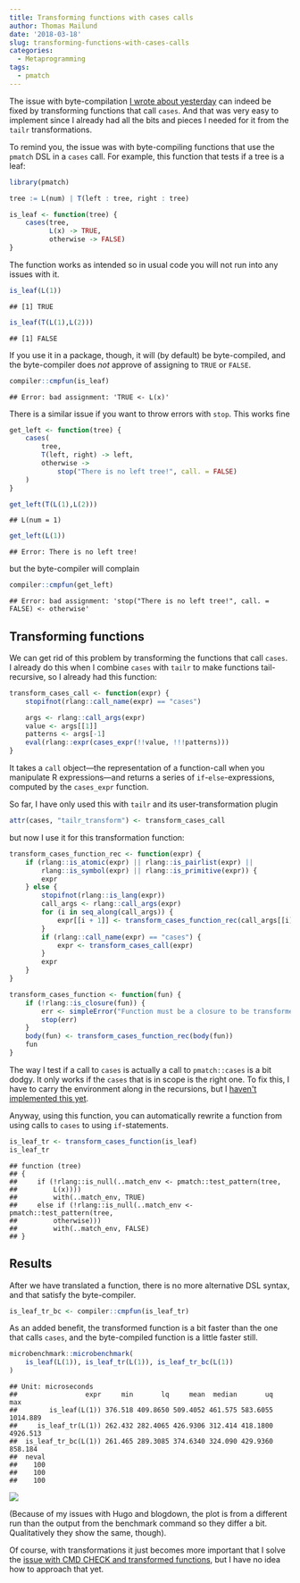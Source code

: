 ```yaml
---
title: Transforming functions with cases calls
author: Thomas Mailund
date: '2018-03-18'
slug: transforming-functions-with-cases-calls
categories:
  - Metaprogramming
tags:
  - pmatch
---
```


The issue with byte-compilation [I wrote about yesterday](https://mailund.github.io/r-programmer-blog/2018/03/17/building-a-package-that-uses-pattern-matching/) can indeed be fixed by transforming functions that call `cases`. And that was very easy to implement since I already had all the bits and pieces I needed for it from the `tailr` transformations.

To remind you, the issue was with byte-compiling functions that use the `pmatch` DSL in a `cases` call. For example, this function that tests if a tree is a leaf:


```r
library(pmatch)

tree := L(num) | T(left : tree, right : tree)

is_leaf <- function(tree) {
    cases(tree,
          L(x) -> TRUE,
          otherwise -> FALSE)
}
```

The function works as intended so in usual code you will not run into any issues with it.


```r
is_leaf(L(1))
```

```
## [1] TRUE
```

```r
is_leaf(T(L(1),L(2)))
```

```
## [1] FALSE
```

If you use it in a package, though, it will (by default) be byte-compiled, and the byte-compiler does *not* approve of assigning to `TRUE` or `FALSE`.


```r
compiler::cmpfun(is_leaf)
```

```
## Error: bad assignment: 'TRUE <- L(x)'
```

There is a similar issue if you want to throw errors with `stop`. This works fine


```r
get_left <- function(tree) {
    cases(
        tree,
        T(left, right) -> left,
        otherwise -> 
            stop("There is no left tree!", call. = FALSE)
    )
}
```


```r
get_left(T(L(1),L(2)))
```

```
## L(num = 1)
```

```r
get_left(L(1))
```

```
## Error: There is no left tree!
```

but the byte-compiler will complain


```r
compiler::cmpfun(get_left)
```

```
## Error: bad assignment: 'stop("There is no left tree!", call. = FALSE) <- otherwise'
```

## Transforming functions

We can get rid of this problem by transforming the functions that call `cases`. I already do this when I combine `cases` with `tailr` to make functions tail-recursive, so I already had this function:


```r
transform_cases_call <- function(expr) {
    stopifnot(rlang::call_name(expr) == "cases")

    args <- rlang::call_args(expr)
    value <- args[[1]]
    patterns <- args[-1]
    eval(rlang::expr(cases_expr(!!value, !!!patterns)))
}
```

It takes a `call` object—the representation of a function-call when you manipulate R expressions—and returns a series of `if`-`else`-expressions, computed by the `cases_expr` function.

So far, I have only used this with `tailr` and its user-transformation plugin

```r
attr(cases, "tailr_transform") <- transform_cases_call
```

but now I use it for this transformation function:


```r
transform_cases_function_rec <- function(expr) {
    if (rlang::is_atomic(expr) || rlang::is_pairlist(expr) ||
        rlang::is_symbol(expr) || rlang::is_primitive(expr)) {
        expr
    } else {
        stopifnot(rlang::is_lang(expr))
        call_args <- rlang::call_args(expr)
        for (i in seq_along(call_args)) {
            expr[[i + 1]] <- transform_cases_function_rec(call_args[[i]])
        }
        if (rlang::call_name(expr) == "cases") {
            expr <- transform_cases_call(expr)
        }
        expr
    }
}

transform_cases_function <- function(fun) {
    if (!rlang::is_closure(fun)) {
        err <- simpleError("Function must be a closure to be transformed")
        stop(err)
    }
    body(fun) <- transform_cases_function_rec(body(fun))
    fun
}
```

The way I test if a call to `cases` is actually a call to `pmatch::cases` is a bit dodgy. It only works if the `cases` that is in scope is the right one. To fix this, I have to carry the environment along in the recursions, but I [haven't implemented this yet](https://github.com/mailund/pmatch/issues/27).

Anyway, using this function, you can automatically rewrite a function from using calls to `cases` to using `if`-statements.


```r
is_leaf_tr <- transform_cases_function(is_leaf)
is_leaf_tr
```

```
## function (tree) 
## {
##     if (!rlang::is_null(..match_env <- pmatch::test_pattern(tree, 
##         L(x)))) 
##         with(..match_env, TRUE)
##     else if (!rlang::is_null(..match_env <- pmatch::test_pattern(tree, 
##         otherwise))) 
##         with(..match_env, FALSE)
## }
```

## Results

After we have translated a function, there is no more alternative DSL syntax, and that satisfy the byte-compiler.


```r
is_leaf_tr_bc <- compiler::cmpfun(is_leaf_tr)
```

As an added benefit, the transformed function is a bit faster than the one that calls `cases`, and the byte-compiled function is a little faster still.


```r
microbenchmark::microbenchmark(
    is_leaf(L(1)), is_leaf_tr(L(1)), is_leaf_tr_bc(L(1))
)
```

```
## Unit: microseconds
##                 expr     min       lq     mean  median       uq      max
##        is_leaf(L(1)) 376.518 409.8650 509.4052 461.575 583.6055 1014.889
##     is_leaf_tr(L(1)) 262.432 282.4065 426.9306 312.414 418.1800 4926.513
##  is_leaf_tr_bc(L(1)) 261.465 289.3085 374.6340 324.090 429.9360  858.184
##  neval
##    100
##    100
##    100
```

![](https://mailund.github.io/r-programmer-blog/images/2018-03-18-transforming-functions-with-cases-calls-_is_empty_benchmarks.png)

(Because of my issues with Hugo and blogdown, the plot is from a different run than the output from the benchmark command so they differ a bit. Qualitatively they show the same, though).

Of course, with transformations it just becomes more important that I solve the [issue with CMD CHECK and transformed functions,](https://github.com/mailund/matchbox/issues/9) but I have no idea how to approach that yet.
